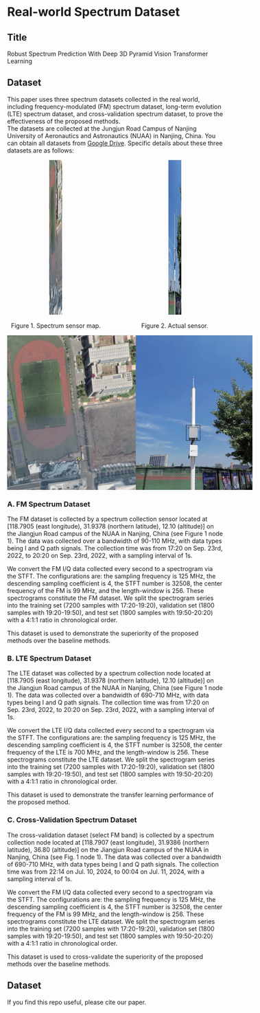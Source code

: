 # Real-world Spectrum Dataset 
## Title
Robust Spectrum Prediction With Deep 3D Pyramid Vision Transformer Learning

## Dataset 
This paper uses three spectrum datasets collected in the real world, including frequency-modulated (FM) spectrum dataset, long-term evolution (LTE) spectrum dataset, and cross-validation spectrum dataset, to prove the effectiveness of the proposed methods.  
The datasets are collected at the Jungjun Road Campus of Nanjing University of Aeronautics and Astronautics (NUAA) in Nanjing, China. You can obtain all datasets from [Google Drive](https://drive.google.com/drive/folders/1w2kTaRKVRmsO5jUAovZc78W_eTQ63TDm?usp=sharing). Specific details about these three datasets are as follows:

<div style="display: flex; justify-content: space-between;">
    <div style="text-align: center; width: 45%;">
    <img src="Spectrum-sensor-map/sensor-map.png" alt="图片1" width="30" height="360"/>
    <p align="center">Figure 1. Spectrum sensor map.</p>
    </div>
    <div style="text-align: center; width: 45%;">
    <img src="Spectrum-sensor-map/actual-sensor-image.png" alt="图片2" width="30" height="360"/>
    <p align="center">Figure 2. Actual sensor.</p>
    </div>
</div>

<div style="display: flex; align-items: center; justify-content: space-around;">
    <img src="Spectrum-sensor-map/sensor-map.png" width="300" height="360" alt="Image 1" />
    <img src="Spectrum-sensor-map/actual-sensor-image.png" width="300" height="360" alt="Image 2" />
</div>

### A. FM Spectrum Dataset
The FM dataset is collected by a spectrum collection sensor located at [118.7905 (east longitude), 31.9378 (northern latitude), 12.10 (altitude)] on the Jiangjun Road campus of the NUAA in Nanjing, China (see Figure 1 node 1). The data was collected over a bandwidth of 90-110 MHz, with data types being I and Q path signals. The collection time was from 17:20 on Sep. 23rd, 2022, to 20:20 on Sep. 23rd, 2022, with a sampling interval of 1s. 

We convert the FM I/Q data collected every second to a spectrogram via the STFT. The configurations are: the sampling frequency is 125 MHz, the descending sampling coefficient is 4, the STFT number is 32508, the center frequency of the FM is 99 MHz, and the length-window is 256. These spectrograms constitute the FM dataset. We split the spectrogram series into the training set (7200 samples with 17:20-19:20), validation set (1800 samples with 19:20-19:50), and test set (1800 samples with 19:50-20:20) with a 4:1:1 ratio in chronological order.

This dataset is used to demonstrate the superiority of the proposed methods over the baseline methods.

### B. LTE Spectrum Dataset
The LTE dataset was collected by a spectrum collection node located at [118.7905 (east longitude), 31.9378 (northern latitude), 12.10 (altitude)] on the Jiangjun Road campus of the NUAA in Nanjing, China (see Figure 1 node 1). The data was collected over a bandwidth of 690-710 MHz, with data types being I and Q path signals. The collection time was from 17:20 on Sep. 23rd, 2022, to 20:20 on Sep. 23rd, 2022, with a sampling interval of 1s. 

We convert the LTE I/Q data collected every second to a spectrogram via the STFT. The configurations are: the sampling frequency is 125 MHz, the descending sampling coefficient is 4, the STFT number is 32508, the center frequency of the LTE is 700 MHz, and the length-window is 256. These spectrograms constitute the LTE dataset. We split the spectrogram series into the training set (7200 samples with 17:20-19:20), validation set (1800 samples with 19:20-19:50), and test set (1800 samples with 19:50-20:20) with a 4:1:1 ratio in chronological order.

This dataset is used to demonstrate the transfer learning performance of the proposed method.

### C. Cross-Validation Spectrum Dataset
The cross-validation dataset (select FM band) is collected by a spectrum collection node located at [118.7907 (east longitude), 31.9386 (northern latitude), 36.80 (altitude)] on the Jiangjun Road campus of the NUAA in Nanjing, China (see Fig. 1 node 1). The data was collected over a bandwidth of 690-710 MHz, with data types being I and Q path signals. The collection time was from 22:14 on Jul. 10, 2024, to 00:04 on Jul. 11, 2024, with a sampling interval of 1s. 

We convert the FM I/Q data collected every second to a spectrogram via the STFT. The configurations are: the sampling frequency is 125 MHz, the descending sampling coefficient is 4, the STFT number is 32508, the center frequency of the FM is 99 MHz, and the length-window is 256. These spectrograms constitute the LTE dataset. We split the spectrogram series into the training set (7200 samples with 17:20-19:20), validation set (1800 samples with 19:20-19:50), and test set (1800 samples with 19:50-20:20) with a 4:1:1 ratio in chronological order.

This dataset is used to cross-validate the superiority of the proposed methods over the baseline methods.

## Dataset
If you find this repo useful, please cite our paper.
